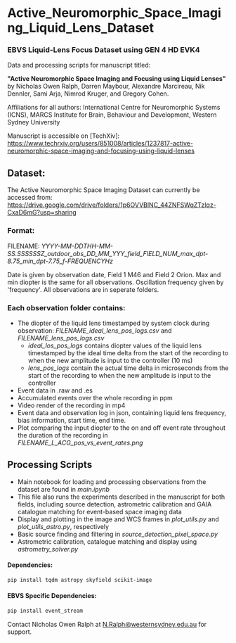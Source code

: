 # Active_Neuromorphic_Space_Imaging_Liquid_Lens_Dataset

### EBVS Liquid-Lens Focus Dataset using GEN 4 HD EVK4

Data and processing scripts for manuscript titled:

**"Active Neuromorphic Space Imaging and Focusing using Liquid Lenses"** 
by Nicholas Owen Ralph, Darren Maybour, Alexandre Marcireau, Nik Dennler, Sami Arja, Nimrod Kruger, and Gregory Cohen.

Affiliations for all authors: International Centre for Neuromorphic Systems (ICNS), MARCS Institute for Brain, Behaviour and Development, Western Sydney University

Manuscript is accessible on [TechXiv]: https://www.techrxiv.org/users/851008/articles/1237817-active-neuromorphic-space-imaging-and-focusing-using-liquid-lenses

## Dataset:

The Active Neuromorphic Space Imaging Dataset can currently be accessed from: https://drive.google.com/drive/folders/1p6OVVBlNC_44ZNFSWqZTzlqz-CxaD6mG?usp=sharing

### Format:

FILENAME: *YYYY-MM-DDTHH-MM-SS.SSSSSSZ_outdoor_obs_DD_MM_YYY_field_FIELD_NUM_max_dpt-8.75_min_dpt-7.75_f-FREQUENCYHz*

Date is given by observation date, Field 1 M46 and Field 2 Orion. Max and min diopter is the same for all observations. Oscillation frequency given by 'frequency'. All observations are in seperate folders.

### Each observation folder contains:

- The diopter of the liquid lens timestamped by system clock during observation: *FILENAME_ideal_lens_pos_logs.csv* and *FILENAME_lens_pos_logs.csv* 
    - *ideal_los_pos_logs* contains diopter values of the liquid lens timestamped by the ideal time delta from the start of the recording to when the new amplitude is input to the controller (10 ms)
    - *lens_pos_logs* contain the actual time delta in microseconds from the start of the recording to when the new amplitude is input to the controller
- Event data in .raw and .es
- Accumulated events over the whole recording in ppm
- Video render of the recording in mp4
- Event data and observation log in json, containing liquid lens frequency, bias information, start time, end time.
- Plot comparing the input diopter to the on and off event rate throughout the duration of the recording in *FILENAME_L_ACG_pos_vs_event_rates.png*


## Processing Scripts

 - Main notebook for loading and processing observations from the dataset are found in *main.ipynb*
 - This file also runs the experiments described in the manuscript for both fields, including source detection, astrometric calibration and GAIA catalogue matching for event-based space imaging data
 - Display and plotting in the image and WCS frames in *plot_utils.py* and *plot_utils_astro.py*, respectively
 - Basic source finding and filtering in *source_detection_pixel_space.py* 
 - Astrometric calibration, catalogue matching and display using *astrometry_solver.py*  

#### Dependencies:
```sh
pip install tqdm astropy skyfield scikit-image
```

#### EBVS Specific Dependencies:
```sh
pip install event_stream
```


Contact Nicholas Owen Ralph at N.Ralph@westernsydney.edu.au for support. 
